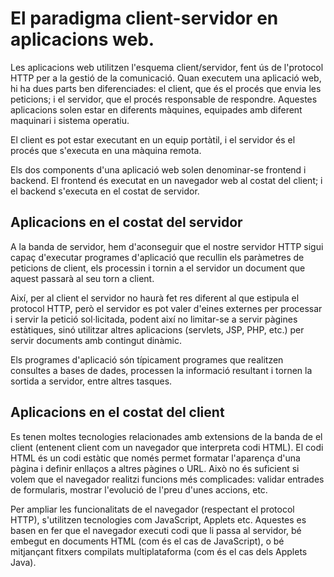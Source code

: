# El paradigma client-servidor en aplicacions web.

Les aplicacions web utilitzen l'esquema client/servidor, fent ús de l'protocol HTTP per a la gestió de la comunicació. Quan executem una aplicació web, hi ha dues parts ben diferenciades: el client, que és el procés que envia les peticions; i el servidor, que el procés responsable de respondre. Aquestes aplicacions solen estar en diferents màquines, equipades amb diferent maquinari i sistema operatiu.

El client es pot estar executant en un equip portàtil, i el servidor és el procés que s'executa en una màquina remota.

Els dos components d'una aplicació web solen denominar-se frontend i backend. El frontend és executat en un navegador web al costat del client; i el backend s'executa en el costat de servidor.


## Aplicacions en el costat del servidor

A la banda de servidor, hem d'aconseguir que el nostre servidor HTTP sigui capaç d'executar programes d'aplicació que recullin els paràmetres de peticions de client, els processin i tornin a el servidor un document que aquest passarà al seu torn a client.

Així, per al client el servidor no haurà fet res diferent al que estipula el protocol HTTP, però el servidor es pot valer d'eines externes per processar i servir la petició sol·licitada, podent així no limitar-se a servir pàgines estàtiques, sinó utilitzar altres aplicacions (servlets, JSP, PHP, etc.) per servir documents amb contingut dinàmic.

Els programes d'aplicació són típicament programes que realitzen consultes a bases de dades, processen la informació resultant i tornen la sortida a servidor, entre altres tasques.

## Aplicacions en el costat del client
Es tenen moltes tecnologies relacionades amb extensions de la banda de el client (entenent client com un navegador que interpreta codi HTML). El codi HTML és un codi estàtic que només permet formatar l'aparença d'una pàgina i definir enllaços a altres pàgines o URL. Això no és suficient si volem que el navegador realitzi funcions més complicades: validar entrades de formularis, mostrar l'evolució de l'preu d'unes accions, etc.

Per ampliar les funcionalitats de el navegador (respectant el protocol HTTP), s'utilitzen tecnologies com JavaScript, Applets etc. Aquestes es basen en fer que el navegador executi codi que li passa al servidor, bé embegut en documents HTML (com és el cas de JavaScript), o bé mitjançant fitxers compilats multiplataforma (com és el cas dels Applets Java).
